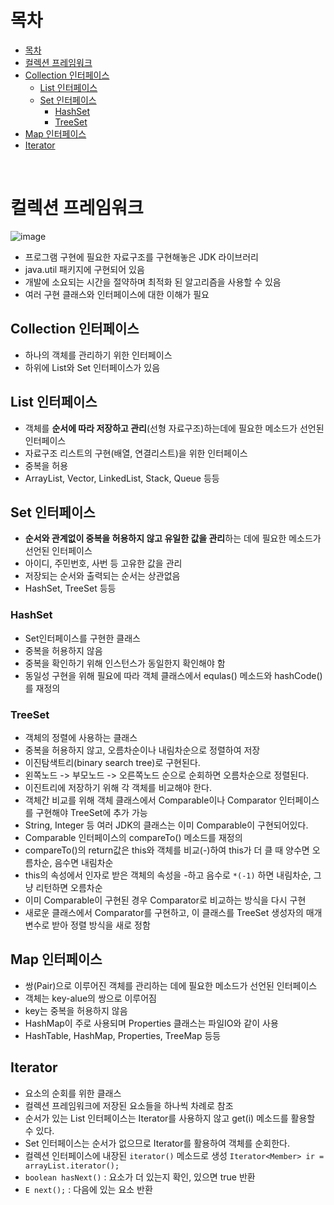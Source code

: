 # 목차
- [목차](#목차)
- [컬렉션 프레임워크](#컬렉션-프레임워크)
- [Collection 인터페이스](#collection-인터페이스)
  - [List 인터페이스](#list-인터페이스)
  - [Set 인터페이스](#set-인터페이스)
    - [HashSet](#hashset)
    - [TreeSet](#treeset)
- [Map 인터페이스](#map-인터페이스)
- [Iterator](#iterator)

<br>

# 컬렉션 프레임워크
![image](https://user-images.githubusercontent.com/106129404/229985160-31b66551-71b2-4219-b471-fc15fd78c462.png)

- 프로그램 구현에 필요한 자료구조를 구현해놓은 JDK 라이브러리
- java.util 패키지에 구현되어 있음
- 개발에 소요되는 시간을 절약하며 최적화 된 알고리즘을 사용할 수 있음
- 여러 구현 클래스와 인터페이스에 대한 이해가 필요

## Collection 인터페이스
- 하나의 객체를 관리하기 위한 인터페이스
- 하위에 List와 Set 인터페이스가 있음

## List 인터페이스
- 객체를 **순서에 따라 저장하고 관리**(선형 자료구조)하는데에 필요한 메소드가 선언된 인터페이스
- 자료구조 리스트의 구현(배열, 연결리스트)을 위한 인터페이스
- 중복을 허용
- ArrayList, Vector, LinkedList, Stack, Queue 등등

## Set 인터페이스
- **순서와 관계없이 중복을 허용하지 않고 유일한 값을 관리**하는 데에 필요한 메소드가 선언된 인터페이스
- 아이디, 주민번호, 사번 등 고유한 값을 관리
- 저장되는 순서와 출력되는 순서는 상관없음
- HashSet, TreeSet 등등

### HashSet
- Set인터페이스를 구현한 클래스
- 중복을 허용하지 않음
- 중복을 확인하기 위해 인스턴스가 동일한지 확인해야 함
- 동일성 구현을 위해 필요에 따라 객체 클래스에서 equlas() 메소드와 hashCode()를 재정의

### TreeSet
- 객체의 정렬에 사용하는 클래스
- 중복을 허용하지 않고, 오름차순이나 내림차순으로 정렬하여 저장
- 이진탐색트리(binary search tree)로 구현된다.
- 왼쪽노드 -> 부모노드 -> 오른쪽노드 순으로 순회하면 오름차순으로 정렬된다.
- 이진트리에 저장하기 위해 각 객체를 비교해야 한다.
- 객체간 비교를 위해 객체 클래스에서 Comparable이나 Comparator 인터페이스를 구현해야 TreeSet에 추가 가능
- String, Integer 등 여러 JDK의 클래스는 이미 Comparable이 구현되어있다.
- Comparable 인터페이스의 compareTo() 메소드를 재정의
- compareTo()의 return값은 this와 객체를 비교(-)하여 this가 더 클 때 양수면 오름차순, 음수면 내림차순
- this의 속성에서 인자로 받은 객체의 속성을 -하고 음수로 `*(-1)` 하면 내림차순, 그냥 리턴하면 오름차순
- 이미 Comparable이 구현된 경우 Comparator로 비교하는 방식을 다시 구현
- 새로운 클래스에서 Comparator를 구현하고, 이 클래스를 TreeSet 생성자의 매개변수로 받아 정렬 방식을 새로 정함


## Map 인터페이스
- 쌍(Pair)으로 이루어진 객체를 관리하는 데에 필요한 메소드가 선언된 인터페이스
- 객체는 key-alue의 쌍으로 이루어짐 
- key는 중복을 허용하지 않음
- HashMap이 주로 사용되며 Properties 클래스는 파일IO와 같이 사용
- HashTable, HashMap, Properties, TreeMap 등등

## Iterator
- 요소의 순회를 위한 클래스
- 컬렉션 프레임워크에 저장된 요소들을 하나씩 차례로 참조
- 순서가 있는 List 인터페이스는 Iterator를 사용하지 않고 get(i) 메소드를 활용할 수 있다.
- Set 인터페이스는 순서가 없으므로 Iterator를 활용하여 객체를 순회한다.
- 컬렉션 인터페이스에 내장된 `iterator()` 메소드로 생성 `Iterator<Member> ir = arrayList.iterator();`
- `boolean hasNext()` : 요소가 더 있는지 확인, 있으면 true 반환
- `E next();` : 다음에 있는 요소 반환
